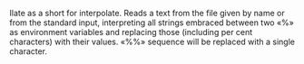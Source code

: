 Ilate as a short for interpolate.
Reads a text from the file given by name or from the standard input, interpreting all strings embraced between two «%» as environment variables and replacing those (including per cent characters) with their values. «%%» sequence will be replaced with a single character.
